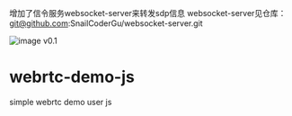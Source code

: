 

增加了信令服务websocket-server来转发sdp信息
websocket-server见仓库：
git@github.com:SnailCoderGu/websocket-server.git

![image]([https://github.com/lexsaints/powershell/blob/master/IMG/ps2.png](https://github.com/SnailCoderGu/webrtc-demo-js/blob/main/%E8%AE%BE%E8%AE%A1%E5%9B%BE.jpg))
v0.1
# webrtc-demo-js
simple webrtc demo user js
